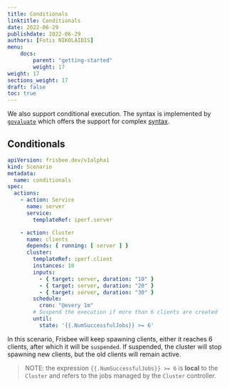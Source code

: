 ```yaml
---
title: Conditionals
linktitle: Conditionals
date: 2022-06-29
publishdate: 2022-06-29
authors: [Fotis NIKOLAIDIS]
menu:
    docs:
        parent: "getting-started"
        weight: 17
weight: 17
sections_weight: 17
draft: false
toc: true
---
```




We also support conditional execution. The syntax is implemented by [`govaluate`](https://github.com/Knetic/govaluate) which offers the support for complex [syntax](https://github.com/Knetic/govaluate/blob/master/MANUAL.md).



## Conditionals



```yaml
apiVersion: frisbee.dev/v1alpha1
kind: Scenario
metadata:
  name: conditionals
spec:
  actions:
    - action: Service
      name: server
      service:
        templateRef: iperf.server

    - action: Cluster
      name: clients
      depends: { running: [ server ] }
      cluster:
        templateRef: iperf.client
        instances: 10 
        inputs:
          - { target: server, duration: "10" }
          - { target: server, duration: "20" }
          - { target: server, duration: "30" }
        schedule:
          cron: "@every 1m"
		# Suspend the execution if more than 6 clients are created
        until:
          state: '{{.NumSuccessfulJobs}} >= 6'
```



In this scenario, Frisbee will keep spawning clients, either it reaches 6 clients, after which it will be `suspended`. If suspended, the cluster will stop spawning new clients, but the old clients will remain active.



> NOTE: the expression `{{.NumSuccessfulJobs}} >= 6` is **local** to the `Cluster` and refers to the jobs managed by the `Cluster` controller. 

